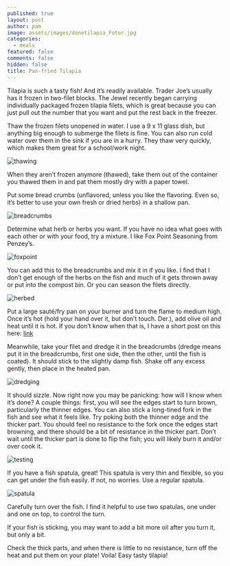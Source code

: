 ```yaml
---
published: true
layout: post
author: pam
image: assets/images/donetilapia_Fotor.jpg
categories:
  - meals
featured: false
comments: false
hidden: false
title: Pan-fried Tilapia
---
```


Tilapia is such a tasty fish!  And it’s readily available.  Trader Joe’s usually has it frozen in two-filet blocks.  The Jewel recently began carrying individually packaged frozen tilapia filets, which is great because you can just pull out the number that you want and put the rest back in the freezer.

Thaw the frozen filets unopened in water. I use a 9 x 11 glass dish, but anything big enough to submerge the filets is fine.  You can also run cold water over them in the sink if you are in a hurry.  They thaw very quickly, which makes them great for a school/work night.

![thawing](/assets/images/thawingtilapia_Fotor.jpg)

When they aren’t frozen anymore (thawed), take them out of the container you thawed them in and pat them mostly dry with a paper towel. 

Put some bread crumbs (unflavored, unless you like the flavoring.  Even so, it’s better to use your own fresh or dried herbs) in a shallow pan.  

![breadcrumbs](/assets/images/breadcrumbs_Fotor.jpg)

Determine what herb or herbs you want.  If you have no idea what goes with each other or with your food, try a mixture.  I like Fox Point Seasoning from Penzey’s. 

![foxpoint](/assets/images/foxpoint_Fotor.jpg)

You can add this to the breadcrumbs and mix it in if you like.  I find that I don’t get enough of the herbs on the fish and much of it gets thrown away or put into the compost bin.  Or you can season the filets directly.

![herbed](/assets/images/herbedbreadcrumbs_Fotor.jpg)

Put a large sauté/fry pan on your burner and turn the flame to medium high.  Once it’s hot (hold your hand over it, but don’t touch.  Der.), add olive oil and heat until it is hot.  If you don’t know when that is, I have a short post on this here: [link](https://relationalkitchen.com/oil-hot-enough/)

Meanwhile, take your filet and dredge it in the breadcrumbs (dredge means put it in the breadcrumbs, first one side, then the other, until the fish is coated).  It should stick to the slightly damp fish. Shake off any excess gently, then place in the heated pan.

![dredging](/assets/images/dredgingfilet_Fotor.jpg)

It should sizzle.  Now right now you may be panicking: how will I know when it’s done?  A couple things: first, you will see the edges start to turn brown, particularly the thinner edges.  You can also stick a long-tined fork in the fish and see what it feels like.  Try poking both the thinner edge and the thicker part.  You should feel no resistance to the fork once the edges start browning, and there should be a bit of resistance in the thicker part.  Don’t wait until the thicker part is done to flip the fish; you will likely burn it and/or over cook it.

![testing](/assets/images/testingdoneness_Fotor.jpg)

If you have a fish spatula, great!  This spatula is very thin and flexible, so you can get under the fish easily.  If not, no worries.  Use a regular spatula.

![spatula](/assets/images/fishspatula_Fotor.jpg)

Carefully turn over the fish.  I find it helpful to use two spatulas, one under and one on top, to control the turn.  

If your fish is sticking, you may want to add a bit more oil after you turn it, but only a bit.

Check the thick parts, and when there is little to no resistance, turn off the heat and put them on your plate! Voila! Easy tasty tilapia!

